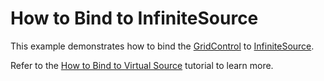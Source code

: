 # How to Bind to InfiniteSource
This example demonstrates how to bind the <a href="https://documentation.devexpress.com/WPF/DevExpress.Xpf.Grid.GridControl.class">GridControl</a> to <a href="https://documentation.devexpress.com/WPF/DevExpress.Xpf.Data.InfiniteSource.class">InfiniteSource</a>.

Refer to the <a href="https://documentation.devexpress.com/WPF/120194/Controls-and-Libraries/Data-Grid/Binding-to-Data/Binding-to-any-Data-Source-with-Virtual-Sources/How-to-Bind-to-Virtual-Source">How to Bind to Virtual Source</a> tutorial to learn more.
